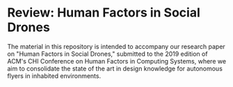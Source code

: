 # Review: Human Factors in Social Drones

The material in this repository is intended to accompany our research paper on "Human Factors in Social Drones," submitted to the 2019 edition of ACM's CHI Conference on Human Factors in Computing Systems, where we aim to consolidate the state of the art in design knowledge for autonomous flyers in inhabited environments.


